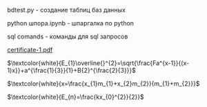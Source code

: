 bdtest.py - создание таблиц баз данных

python шпора.ipynb - шпаргалка по python

sql comands - команды для sql запросов

[certificate-1.pdf](https://github.com/NeFey/About-Novokshonov-Timofey-work-files/files/10088134/certificate-1.pdf)

$\textcolor{white}{E_{1}\overline{}^{2}=\sqrt{\frac{Fa^{x-1}}{(x-1)x}}+a^{\frac{1}{3}}{1}+B{2}^{\frac{2}{3}}}$

$\textcolor{white}{x=\frac{x_{1}m_{1}+x_{2}m_{2}}{m_{1}+m_{2}}}$ 

$\textcolor{white}{E_{п}=\frac{kx_{0}^{2}}{2}}$
